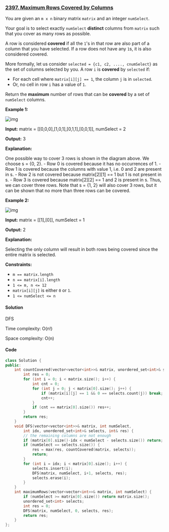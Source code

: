 ### [2397. Maximum Rows Covered by Columns](https://leetcode.com/problems/maximum-rows-covered-by-columns/)

You are given an `m x n` binary matrix `matrix` and an integer `numSelect`.

Your goal is to select exactly `numSelect` **distinct** columns from `matrix` such that you cover as many rows as possible.

A row is considered **covered** if all the `1`'s in that row are also part of a column that you have selected. If a row does not have any `1`s, it is also considered covered.

More formally, let us consider `selected = {c1, c2, ...., cnumSelect}` as the set of columns selected by you. A row `i` is **covered** by `selected` if:

- For each cell where `matrix[i][j] == 1`, the column `j` is in `selected`.
- Or, no cell in row `i` has a value of `1`.

Return the **maximum** number of rows that can be **covered** by a set of `numSelect` columns.

 

**Example 1:**

![img](https://assets.leetcode.com/uploads/2022/07/14/rowscovered.png)

**Input:** matrix = [[0,0,0],[1,0,1],[0,1,1],[0,0,1]], numSelect = 2

**Output:** 3

**Explanation:**

One possible way to cover 3 rows is shown in the diagram above.
We choose s = {0, 2}.
\- Row 0 is covered because it has no occurrences of 1.
\- Row 1 is covered because the columns with value 1, i.e. 0 and 2 are present in s.
\- Row 2 is not covered because matrix[2][1] == 1 but 1 is not present in s.
\- Row 3 is covered because matrix[2][2] == 1 and 2 is present in s.
Thus, we can cover three rows.
Note that s = {1, 2} will also cover 3 rows, but it can be shown that no more than three rows can be covered.

**Example 2:**

![img](https://assets.leetcode.com/uploads/2022/07/14/rowscovered2.png)

**Input:** matrix = [[1],[0]], numSelect = 1

**Output:** 2

**Explanation:**

Selecting the only column will result in both rows being covered since the entire matrix is selected.

 

**Constraints:**

- `m == matrix.length`
- `n == matrix[i].length`
- `1 <= m, n <= 12`
- `matrix[i][j]` is either `0` or `1`.
- `1 <= numSelect <= n`

#### Solution

DFS

Time complexity: O(n!)

Space complexity: O(n)

#### Code

```c++
class Solution {
public:
    int countCovered(vector<vector<int>>& matrix, unordered_set<int>& selects) {
        int res = 0;
        for (int i = 0; i < matrix.size(); i++) {
            int cnt = 0;
            for (int j = 0; j < matrix[0].size(); j++) {
                if (matrix[i][j] == 1 && 0 == selects.count(j)) break;
                cnt++;
            }
            if (cnt == matrix[0].size()) res++;
        }
        return res;
    }
    void DFS(vector<vector<int>>& matrix, int numSelect, 
        int idx, unordered_set<int>& selects, int& res) {
        // the remaining columns are not enough
        if (matrix[0].size()-idx < numSelect - selects.size()) return;
        if (numSelect == selects.size()) {
            res = max(res, countCovered(matrix, selects));
            return;
        }
        for (int i = idx; i < matrix[0].size(); i++) {
            selects.insert(i);
            DFS(matrix, numSelect, i+1, selects, res);
            selects.erase(i);
        }
    }
    int maximumRows(vector<vector<int>>& matrix, int numSelect) {
        if (numSelect >= matrix[0].size()) return matrix.size();
        unordered_set<int> selects;
        int res = 0;
        DFS(matrix, numSelect, 0, selects, res);
        return res;
    }
};
```



